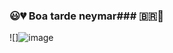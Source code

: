 ### 😃💔 Boa tarde neymar### 🇧🇷🎱

![]![image](https://github.com/duduzin-toddyn/duduzin-toddyn/assets/143807417/a24d8c32-a68d-47a0-a995-a13a7c3b505b)



